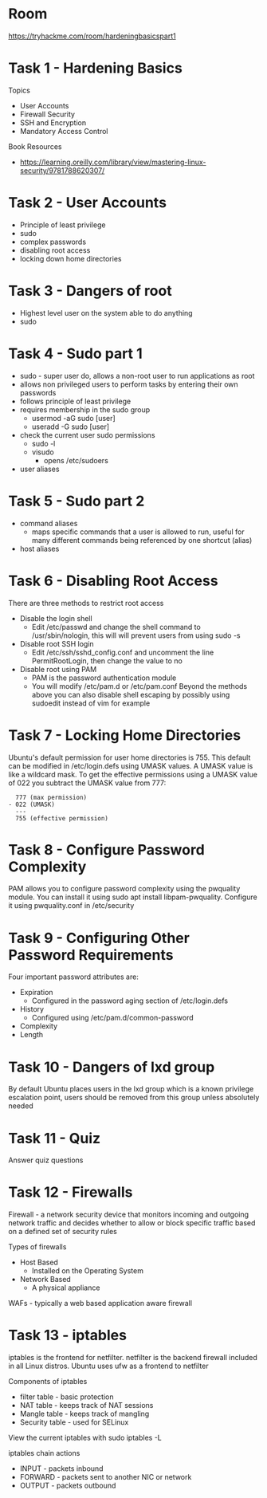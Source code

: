 # Room
https://tryhackme.com/room/hardeningbasicspart1

# Task 1 - Hardening Basics
Topics
* User Accounts
* Firewall Security
* SSH and Encryption
* Mandatory Access Control

Book Resources
* https://learning.oreilly.com/library/view/mastering-linux-security/9781788620307/

# Task 2 - User Accounts
* Principle of least privilege
* sudo
* complex passwords
* disabling root access
* locking down home directories

# Task 3 - Dangers of root
* Highest level user on the system able to do anything
* sudo

# Task 4 - Sudo part 1
* sudo - super user do, allows a non-root user to run applications as root
* allows non privileged users to perform tasks by entering their own passwords
* follows principle of least privilege
* requires membership in the sudo group
  * usermod -aG sudo [user]
  * useradd -G sudo [user]
* check the current user sudo permissions
  * sudo -l
  * visudo
    * opens /etc/sudoers
* user aliases

# Task 5 - Sudo part 2
* command aliases
  * maps specific commands that a user is allowed to run, useful for many different commands being referenced by one shortcut (alias)
* host aliases

# Task 6 - Disabling Root Access
There are three methods to restrict root access
* Disable the login shell
  * Edit /etc/passwd and change the shell command to /usr/sbin/nologin, this will will prevent users from using sudo -s
* Disable root SSH login  
  * Edit /etc/ssh/sshd_config.conf and uncomment the line PermitRootLogin, then change the value to no
* Disable root using PAM
  * PAM is the password authentication module 
  * You will modify /etc/pam.d or /etc/pam.conf
Beyond the methods above you can also disable shell escaping by possibly using sudoedit instead of vim for example

# Task 7 - Locking Home Directories
Ubuntu's default permission for user home directories is 755.  This default can be modified in /etc/login.defs using UMASK values.  A UMASK value is like a wildcard mask. To get the effective permissions using a UMASK value of 022 you subtract the UMASK value from 777:
```
  777 (max permission)
- 022 (UMASK)
  ---
  755 (effective permission)
```

# Task 8 - Configure Password Complexity
PAM allows you to configure password complexity using the pwquality module.  You can install it using sudo apt install libpam-pwquality.  Configure it using pwquality.conf in /etc/security

# Task 9 - Configuring Other Password Requirements
Four important password attributes are:
* Expiration
  * Configured in the password aging section of /etc/login.defs
* History
  * Configured using /etc/pam.d/common-password
* Complexity
* Length

# Task 10 - Dangers of lxd group
By default Ubuntu places users in the lxd group which is a known privilege escalation point, users should be removed from this group unless absolutely needed

# Task 11 - Quiz
Answer quiz questions

# Task 12 - Firewalls
Firewall - a network security device that monitors incoming and outgoing network traffic and decides whether to allow or block specific traffic based on a defined set of security rules

Types of firewalls
* Host Based
  * Installed on the Operating System
* Network Based
  * A physical appliance

WAFs - typically a web based application aware firewall

# Task 13 - iptables
iptables is the frontend for netfilter.  netfilter is the backend firewall included in all Linux distros.  Ubuntu uses ufw as a frontend to netfilter

Components of iptables
* filter table - basic protection
* NAT table - keeps track of NAT sessions
* Mangle table - keeps track of mangling
* Security table - used for SELinux

View the current iptables with sudo iptables -L

iptables chain actions
* INPUT - packets inbound
* FORWARD - packets sent to another NIC or network
* OUTPUT - packets outbound

